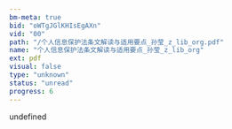 ```yaml
---
bm-meta: true
bid: "oWTgJGlKHIsEgAXn"
vid: "00"
path: "/个人信息保护法条文解读与适用要点_孙莹_z_lib_org.pdf"
name: "个人信息保护法条文解读与适用要点_孙莹_z_lib_org"
ext: pdf
visual: false
type: "unknown"
status: "unread"
progress: 6
---
```

undefined